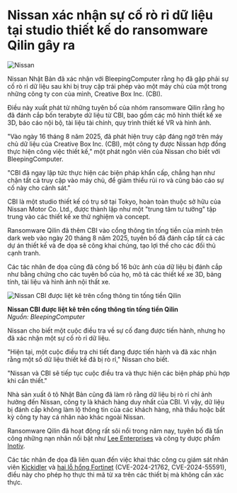 # Nissan xác nhận sự cố rò rỉ dữ liệu tại studio thiết kế do ransomware Qilin gây ra

![Nissan](https://www.bleepstatic.com/content/hl-images/2023/12/06/Nissan-1.jpg)

Nissan Nhật Bản đã xác nhận với BleepingComputer rằng họ đã gặp phải sự cố rò rỉ dữ liệu sau khi bị truy cập trái phép vào một máy chủ của một trong những công ty con của mình, Creative Box Inc. (CBI).

Điều này xuất phát từ những tuyên bố của nhóm ransomware Qilin rằng họ đã đánh cắp bốn terabyte dữ liệu từ CBI, bao gồm các mô hình thiết kế xe 3D, báo cáo nội bộ, tài liệu tài chính, quy trình thiết kế VR và hình ảnh.

"Vào ngày 16 tháng 8 năm 2025, đã phát hiện truy cập đáng ngờ trên máy chủ dữ liệu của Creative Box Inc. (CBI), một công ty được Nissan hợp đồng thực hiện công việc thiết kế," một phát ngôn viên của Nissan cho biết với BleepingComputer.

"CBI đã ngay lập tức thực hiện các biện pháp khẩn cấp, chẳng hạn như chặn tất cả truy cập vào máy chủ, để giảm thiểu rủi ro và cũng báo cáo sự cố này cho cảnh sát."

CBI là một studio thiết kế có trụ sở tại Tokyo, hoàn toàn thuộc sở hữu của Nissan Motor Co. Ltd., được thành lập như một "trung tâm tư tưởng" tập trung vào các thiết kế xe thử nghiệm và concept.

Ransomware Qilin đã thêm CBI vào cổng thông tin tống tiền của mình trên dark web vào ngày 20 tháng 8 năm 2025, tuyên bố đã đánh cắp tất cả các dự án thiết kế và đe dọa sẽ công khai chúng, tạo lợi thế cho các đối thủ cạnh tranh.

Các tác nhân đe dọa cũng đã công bố 16 bức ảnh của dữ liệu bị đánh cắp như bằng chứng cho các tuyên bố của họ, mô tả các thiết kế xe 3D, bảng tính, tài liệu và hình ảnh nội thất xe.

![Nissan CBI được liệt kê trên cổng thông tin tống tiền Qilin](https://www.bleepstatic.com/images/news/u/1220909/2025/August/qilin-nissan.jpg)

**Nissan CBI được liệt kê trên cổng thông tin tống tiền Qilin**  
_Nguồn: BleepingComputer_

Nissan cho biết một cuộc điều tra về sự cố đang được tiến hành, nhưng họ đã xác nhận một sự cố rò rỉ dữ liệu.

"Hiện tại, một cuộc điều tra chi tiết đang được tiến hành và đã xác nhận rằng một số dữ liệu thiết kế đã bị rò rỉ," Nissan cho biết.

"Nissan và CBI sẽ tiếp tục cuộc điều tra và thực hiện các biện pháp phù hợp khi cần thiết."

Nhà sản xuất ô tô Nhật Bản cũng đã làm rõ rằng dữ liệu bị rò rỉ chỉ ảnh hưởng đến Nissan, công ty là khách hàng duy nhất của CBI. Vì vậy, dữ liệu bị đánh cắp không làm lộ thông tin của các khách hàng, nhà thầu hoặc bất kỳ công ty hay cá nhân nào khác ngoài Nissan.

Ransomware Qilin đã hoạt động rất sôi nổi trong năm nay, tuyên bố đã tấn công những nạn nhân nổi bật như [Lee Enterprises](https://www.bleepingcomputer.com/news/security/qilin-ransomware-claims-attack-at-lee-enterprises-leaks-stolen-data/) và công ty dược phẩm [Inotiv](https://www.bleepingcomputer.com/news/security/pharma-firm-inotiv-says-ransomware-attack-impacted-operations/).

Các tác nhân đe dọa đã liên quan đến việc khai thác công cụ giám sát nhân viên [Kickidler](https://www.bleepingcomputer.com/news/security/kickidler-employee-monitoring-software-abused-in-ransomware-attacks/) và [hai lỗ hổng Fortinet](https://www.bleepingcomputer.com/news/security/critical-fortinet-flaws-now-exploited-in-qilin-ransomware-attacks/) (CVE-2024-21762, CVE-2024-55591), điều này cho phép họ thực thi mã từ xa trên các thiết bị mà không cần xác thực.